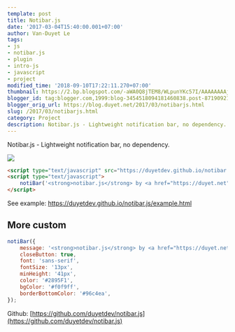 ```yaml
---
template: post
title: Notibar.js
date: '2017-03-04T15:40:00.001+07:00'
author: Van-Duyet Le
tags:
- js
- notibar.js
- plugin
- intro-js
- javascript
- project
modified_time: '2018-09-10T17:22:11.270+07:00'
thumbnail: https://2.bp.blogspot.com/-aWA0Q8jTEM8/WLpunYKc57I/AAAAAAAAjz8/AoGD9qpGYaE1OHeqi5QrBJcgm0HCJgnOACLcB/s1600/Screenshot%2Bfrom%2B2017-03-04%2B14-35-54.png
blogger_id: tag:blogger.com,1999:blog-3454518094181460838.post-8719092157154756743
blogger_orig_url: https://blog.duyet.net/2017/03/notibarjs.html
slug: /2017/03/notibarjs.html
category: Project
description: Notibar.js - Lightweight notification bar, no dependency.   
---
```


Notibar.js - Lightweight notification bar, no dependency.   

[![](https://2.bp.blogspot.com/-aWA0Q8jTEM8/WLpunYKc57I/AAAAAAAAjz8/AoGD9qpGYaE1OHeqi5QrBJcgm0HCJgnOACLcB/s1600/Screenshot%2Bfrom%2B2017-03-04%2B14-35-54.png)](https://github.com/duyetdev/notibar.js)

```html
<script type="text/javascript" src="https://duyetdev.github.io/notibar.js/notibar.js"></script>
<script type="text/javascript">
    notiBar('<strong>notibar.js</strong> by <a href="https://duyet.net">duyetdev</a>  :))');
</script>
```
See example: https://duyetdev.github.io/notibar.js/example.html

## More custom ##

```js
notiBar({
    message: '<strong>notibar.js</strong> by <a href="https://duyet.net">duyetdev</a>  :))',
    closeButton: true,
    font: 'sans-serif',
    fontSize: '13px',
    minHeight: '41px',
    color: '#2895F1',
    bgColor: '#f0f9ff',
    borderBottomColor: '#96c4ea',
});
```

Github: [https://github.com/duyetdev/notibar.js](https://github.com/duyetdev/notibar.js)
